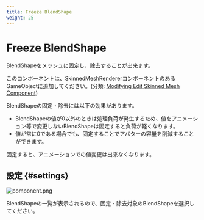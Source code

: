 ```yaml
---
title: Freeze BlendShape
weight: 25
---
```


# Freeze BlendShape

BlendShapeをメッシュに固定し、除去することが出来ます。

このコンポーネントは、SkinnedMeshRendererコンポーネントのあるGameObjectに追加してください。(分類: [Modifying Edit Skinned Mesh Component](../../component-kind/edit-skinned-mesh-components#modifying-component))

BlendShapeの固定・除去には以下の効果があります。

- BlendShapeの値が0以外のときは処理負荷が発生するため、値をアニメーション等で変更しないBlendShapeは固定すると負荷が軽くなります。
- 値が常に0である場合でも、固定することでアバターの容量を削減することができます。

固定すると、アニメーションでの値変更は出来なくなります。

## 設定 {#settings}

![component.png](component.png)

BlendShapeの一覧が表示されるので、固定・除去対象のBlendShapeを選択してください。
